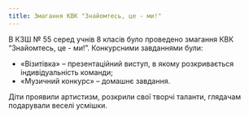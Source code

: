 ```yaml
---
title: Змагання КВК "Знайомтесь, це - ми!"
---
```


В КЗШ № 55 серед учнів 8 класів було проведено змагання КВК “Знайомтесь, це - ми!”. Конкурсними завданнями були:

- «Візитівка» – презентаційний виступ, в якому розкривається індивідуальність команди;
- «Музичний конкурс» – домашнє завдання.

Діти проявили артистизм, розкрили свої творчі таланти, глядачам подарували веселі усмішки.

<slideshow id="_/72157647556165963" />
